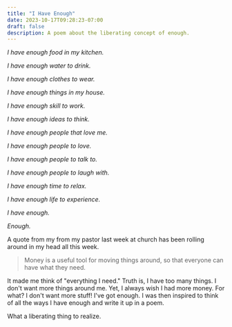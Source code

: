 ```yaml
---
title: "I Have Enough"
date: 2023-10-17T09:28:23-07:00
draft: false
description: A poem about the liberating concept of enough.
---
```


*I have enough food in my kitchen.*

*I have enough water to drink.*

*I have enough clothes to wear.*

*I have enough things in my house.*

*I have enough skill to work.*

*I have enough ideas to think.*

*I have enough people that love me.*

*I have enough people to love.*

*I have enough people to talk to.*

*I have enough people to laugh with.*

*I have enough time to relax.*

*I have enough life to experience.*

*I have enough.*

*Enough.*

A quote from my from my pastor last week at church has been rolling around in my head all this week.

> Money is a useful tool for moving things around, so that everyone can have what they need.

It made me think of "everything I need." Truth is, I have too many things. I don't want more things around me. Yet, I always wish I had more money. For what? I don't want more stuff! I've got enough. I was then inspired to think of all the ways I have enough and write it up in a poem. 

What a liberating thing to realize.